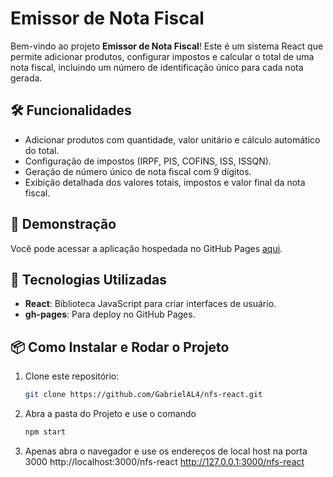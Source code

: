 # Emissor de Nota Fiscal

Bem-vindo ao projeto **Emissor de Nota Fiscal**! Este é um sistema React que permite adicionar produtos, configurar impostos e calcular o total de uma nota fiscal, incluindo um número de identificação único para cada nota gerada.

## 🛠 Funcionalidades

- Adicionar produtos com quantidade, valor unitário e cálculo automático do total.
- Configuração de impostos (IRPF, PIS, COFINS, ISS, ISSQN).
- Geração de número único de nota fiscal com 9 dígitos.
- Exibição detalhada dos valores totais, impostos e valor final da nota fiscal.

## 🚀 Demonstração

Você pode acessar a aplicação hospedada no GitHub Pages [aqui](https://gabrielal4.github.io/nfs-react/).

## 🧰 Tecnologias Utilizadas

- **React**: Biblioteca JavaScript para criar interfaces de usuário.
- **gh-pages**: Para deploy no GitHub Pages.

## 📦 Como Instalar e Rodar o Projeto

1. Clone este repositório:
   ```bash
   git clone https://github.com/GabrielAL4/nfs-react.git
2. Abra a pasta do Projeto e use o comando
   ```bash
   npm start
3. Apenas abra o navegador e use os endereços de local host na porta 3000
   http://localhost:3000/nfs-react
   http://127.0.0.1:3000/nfs-react
